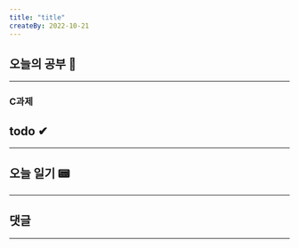 ```yaml
---
title: "title"
createBy: 2022-10-21
---
```

## 오늘의 공부 🎉
---
### C과제

## todo ✔
---
### 

## 오늘 일기 📟
---
#### 
## 댓글
---

<Comment />